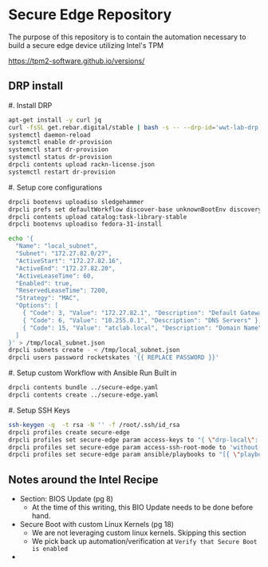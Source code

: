 # Secure Edge Repository

The purpose of this repository is to contain the automation necessary to build a secure edge device utilizing Intel's TPM 


https://tpm2-software.github.io/versions/



## DRP install

#. Install DRP

```sh
apt-get install -y curl jq
curl -fsSL get.rebar.digital/stable | bash -s -- --drp-id='wwt-lab-drp' --start-runner install
systemctl daemon-reload 
systemctl enable dr-provision
systemctl start dr-provision
systemctl status dr-provision
drpcli contents upload rackn-license.json
systemctl restart dr-provision
```

#. Setup core configurations

```sh
drpcli bootenvs uploadiso sledgehammer
drpcli prefs set defaultWorkflow discover-base unknownBootEnv discovery
drpcli contents upload catalog:task-library-stable
drpcli bootenvs uploadiso fedora-31-install

echo '{
  "Name": "local_subnet",
  "Subnet": "172.27.82.0/27",
  "ActiveStart": "172.27.82.16",
  "ActiveEnd": "172.27.82.20",
  "ActiveLeaseTime": 60,
  "Enabled": true,
  "ReservedLeaseTime": 7200,
  "Strategy": "MAC",
  "Options": [
    { "Code": 3, "Value": "172.27.82.1", "Description": "Default Gateway" },
    { "Code": 6, "Value": "10.255.0.1", "Description": "DNS Servers" },
    { "Code": 15, "Value": "atclab.local", "Description": "Domain Name" }
  ]
}' > /tmp/local_subnet.json
drpcli subnets create - < /tmp/local_subnet.json
drpcli users password rocketskates '{{ REPLACE PASSWORD }}'
```

#. Setup custom Workflow with Ansible Run Built in

```sh
drpcli contents bundle ../secure-edge.yaml
drpcli contents create ../secure-edge.yaml
```

#. Setup SSH Keys

```sh
ssh-keygen -q  -t rsa -N '' -f /root/.ssh/id_rsa
drpcli profiles create secure-edge
drpcli profiles set secure-edge param access-keys to "{ \"drp-local\": \"$(cat ~/.ssh/id_rsa.pub)\" }"
drpcli profiles set secure-edge param access-ssh-root-mode to 'without-password'
drpcli profiles set secure-edge param ansible/playbooks to "[{ \"playbook\": \"build_local.yml\", \"name\": \"secure-edge-build\", \"repo\": \"https://github.com/coreywan/secure-edge\", \"verbosity\" : true, \"path\": \"\" }]"
``` 


## Notes around the Intel Recipe

* Section: BIOS Update (pg 8)
  * At the time of this writing, this BIO Update needs to be done before hand.
* Secure Boot with custom Linux Kernels (pg 18)
  * We are not leveraging custom linux kernels. Skipping this section
  * We pick back up automation/verification at `Verify that Secure Boot is enabled`
* 